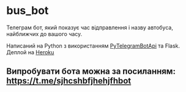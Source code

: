  
# bus_bot
 Телеграм бот, який показує час відправлення і назву автобуса, найближчих до вашого часу.

 Написаний на Python з використанням [PyTelegramBotApi](https://github.com/eternnoir/pyTelegramBotAPI) та Flask. Деплой на [Heroku](https://www.heroku.com/)


## Випробувати бота можна за посиланням: https://t.me/sjhcshbfjhehjfhbot


